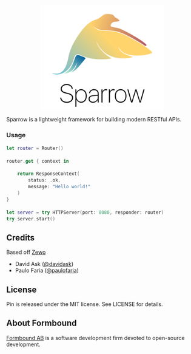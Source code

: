 <p align="center">
<img src="Images/header-image.png" width="325" />
</p>

Sparrow is a lightweight framework for building modern RESTful APIs.

### Usage

```swift
let router = Router()

router.get { context in

    return ResponseContext(
        status: .ok,
        message: "Hello world!"
    )
}

let server = try HTTPServer(port: 8080, responder: router)
try server.start()
```



## Credits

Based off [Zewo](https://github.com/Zewo)

- David Ask ([@davidask](https://github.com/davidask))
- Paulo Faria ([@paulofaria](https://github.com/paulofaria))

## License

Pin is released under the MIT license. See LICENSE for details.

## About Formbound

[Formbound AB](https://github.com/formbound) is a software development firm devoted to open-source development.